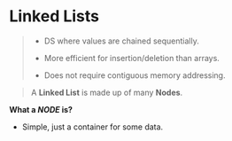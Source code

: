 # Linked Lists

> - DS where values are chained sequentially.
>
> - More efficient for insertion/deletion than arrays.
>
> - Does not require contiguous memory addressing.

> A **Linked List** is made up of many **Nodes**.

**What a _NODE_ is?**

- Simple, just a container for some data.
